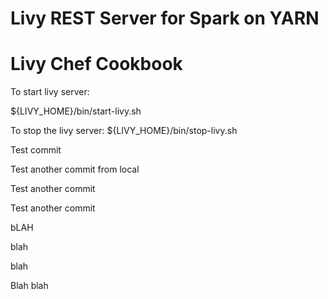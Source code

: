 # Livy REST Server for Spark on YARN

Livy Chef Cookbook
======



To start livy server:

${LIVY_HOME}/bin/start-livy.sh


To stop the livy server:
${LIVY_HOME}/bin/stop-livy.sh

Test commit

Test another commit from local

Test another commit

Test another commit


bLAH

blah

blah

Blah blah
